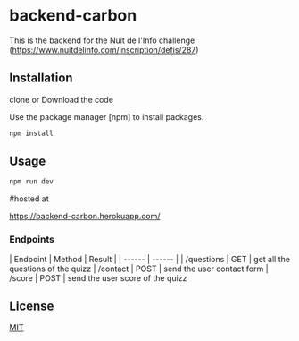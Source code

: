 # backend-carbon

This is the backend for the Nuit de l'Info challenge (https://www.nuitdelinfo.com/inscription/defis/287)

## Installation

clone or Download the code

Use the package manager [npm] to install packages.

```bash
npm install
```

## Usage

```bash
npm run dev
````

#hosted at

https://backend-carbon.herokuapp.com/

### Endpoints

| Endpoint | Method | Result |
| ------ | ------ |
| /questions | GET |  get all the questions of the quizz
| /contact | POST | send the user contact form
| /score | POST | send the user score of the quizz

## License

[MIT](https://choosealicense.com/licenses/mit/)
